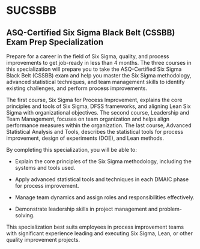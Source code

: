 # SUCSSBB
## ASQ-Certified Six Sigma Black Belt (CSSBB) Exam Prep Specialization

Prepare for a career in the field of Six Sigma, quality, and process improvements to get job-ready in less than 4 months. The three courses in this specialization will prepare you to take the ASQ-Certified Six Sigma Black Belt (CSSBB) exam and help you master the Six Sigma methodology, advanced statistical techniques, and team management skills to identify existing challenges, and perform process improvements.

The first course, Six Sigma for Process Improvement, explains the core principles and tools of Six Sigma, DFSS frameworks, and aligning Lean Six Sigma with organizational objectives. The second course, Leadership and Team Management, focuses on team organization and helps align performance measures within the organization. The last course, Advanced Statistical Analysis and Tools, describes the statistical tools for process improvement, design of experiments (DOE), and Lean methods.

By completing this specialization, you will be able to:

- Explain the core principles of the Six Sigma methodology, including the systems and tools used. 

- Apply advanced statistical tools and techniques in each DMAIC phase for process improvement. 

- Manage team dynamics and assign roles and responsibilities effectively. 

- Demonstrate leadership skills in project management and problem-solving. 

This specialization best suits employees in process improvement teams with significant experience leading and executing Six Sigma, Lean, or other quality improvement projects.
